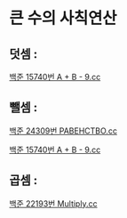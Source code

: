 # 큰 수의 사칙연산

## 덧셈 : 
[백준 15740번 A + B - 9.cc](https://github.com/CherryIntoSpace/BaekJoon/blob/main/%EB%B0%B1%EC%A4%80/Bronze/15740.%E2%80%85A%EF%BC%8BB%E2%80%85%EF%BC%8D%E2%80%859/A%EF%BC%8BB%E2%80%85%EF%BC%8D%E2%80%859.cc)

## 뺄셈 :
[백준 24309번 РАВЕНСТВО.cc](https://github.com/CherryIntoSpace/BaekJoon/blob/main/%EB%B0%B1%EC%A4%80/Bronze/24309.%E2%80%85%D0%A0%D0%90%D0%92%D0%95%D0%9D%D0%A1%D0%A2%D0%92%D0%9E/%D0%A0%D0%90%D0%92%D0%95%D0%9D%D0%A1%D0%A2%D0%92%D0%9E.cc)

[백준 15740번 A + B - 9.cc](https://github.com/CherryIntoSpace/BaekJoon/blob/main/%EB%B0%B1%EC%A4%80/Bronze/15740.%E2%80%85A%EF%BC%8BB%E2%80%85%EF%BC%8D%E2%80%859/A%EF%BC%8BB%E2%80%85%EF%BC%8D%E2%80%859.cc)

## 곱셈 : 
[백준 22193번 Multiply.cc](https://github.com/CherryIntoSpace/BaekJoon/blob/main/%EB%B0%B1%EC%A4%80/Bronze/22193.%E2%80%85Multiply/Multiply.cc)

